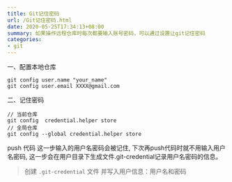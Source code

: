```yaml
---
title: Git记住密码
url: /Git记住密码.html
date: 2020-05-25T17:34:13+08:00
summary: 如果操作远程仓库时每次都要输入账号密码，可以通过设置让git记住密码
categories:
- git
---
```


一、配置本地仓库

```
git config user.name "your_name"
git config user.email XXXX@gmail.com
```

二、记住密码

```
// 当前仓库
git config  credential.helper store
// 全局仓库
git config --global credential.helper store
```

push 代码 这一步输入的用户名密码会被记住,
下次再push代码时就不用输入用户名密码, 这一步会在用户目录下生成文件.git-credential记录用户名密码的信息。

> 创建 `.git-credential` 文件 并写入用户信息：用户名和密码